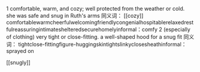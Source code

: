 1
comfortable, warm, and cozy; well protected from the weather or cold.
she was safe and snug in Ruth's arms
同义词：
[[cozy]]
comfortablewarmcheerfulwelcomingfriendlycongenialhospitablerelaxedrestfulreassuringintimateshelteredsecurehomelyinformal：comfy
2
(especially of clothing) very tight or close-fitting.
a well-shaped hood for a snug fit
同义词：
tightclose-fittingfigure-huggingskintightslinkyclosesheathinformal：sprayed on


[[snugly]]